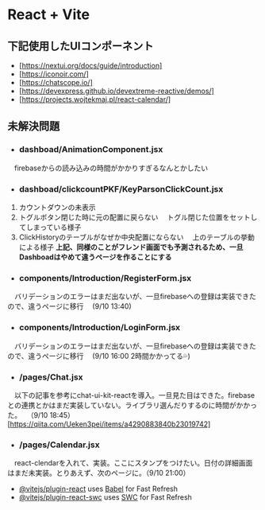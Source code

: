 # React + Vite
## 下記使用したUIコンポーネント
- [https://nextui.org/docs/guide/introduction]
- [https://iconoir.com/]
- [https://chatscope.io/]
- [https://devexpress.github.io/devextreme-reactive/demos/]
- [https://projects.wojtekmaj.pl/react-calendar/]

## 未解決問題
- ### dashboad/AnimationComponent.jsx
 　firebaseからの読み込みの時間がかかりすぎるなんとかしたい
 
- ### dashboad/clickcountPKF/KeyParsonClickCount.jsx
1. カウントダウンの未表示
2. トグルボタン閉じた時に元の配置に戻らない
　トグル閉じた位置をセットしてしまっている様子
3. ClickHistoryのテーブルがなぜか中央配置にならない
　上のテーブルの挙動による様子
**上記、同様のことがフレンド画面でも予測されるため、一旦Dashboadはやめて違うページを作ることにする**

- ### components/Introduction/RegisterForm.jsx
　バリデーションのエラーはまだ出ないが、一旦firebaseへの登録は実装できたので、違うページに移行
　(9/10 13:40)

- ### components/Introduction/LoginForm.jsx
　バリデーションのエラーはまだ出ないが、一旦firebaseへの登録は実装できたので、違うページに移行
　(9/10 16:00 2時間かかってる💦)

- ### /pages/Chat.jsx
　以下の記事を参考にchat-ui-kit-reactを導入。一旦見た目はできた。firebaseとの連携とかはまだ実装していない。ライブラリ選んだりするのに時間がかかった。
　（9/10 18:45）
[https://qiita.com/Ueken3pei/items/a4290883840b23019742]

- ### /pages/Calendar.jsx
　react-clendarを入れて、実装。ここにスタンプをつけたい。日付の詳細画面はまだ未実装。とりあえず、次のページに。（9/10 21:00）

- [@vitejs/plugin-react](https://github.com/vitejs/vite-plugin-react/blob/main/packages/plugin-react/README.md) uses [Babel](https://babeljs.io/) for Fast Refresh
- [@vitejs/plugin-react-swc](https://github.com/vitejs/vite-plugin-react-swc) uses [SWC](https://swc.rs/) for Fast Refresh
